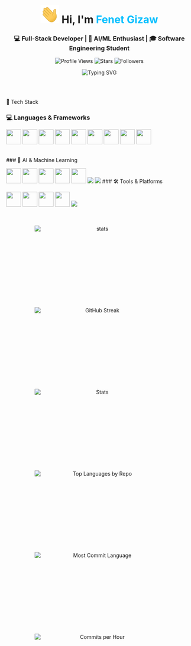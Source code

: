
<h1 align="center">
  <img src="https://raw.githubusercontent.com/ABSphreak/ABSphreak/master/gifs/Hi.gif" width="50" alt="Waving Hand" /> 
  Hi, I'm <span style="color:#00bfff;">Fenet Gizaw</span>
</h1>
<h3 align="center">
 💻 Full-Stack Developer | 🤖 AI/ML Enthusiast | 🎓 Software Engineering Student
</h3>
<p align="center">
  <img src="https://komarev.com/ghpvc/?username=Fenet254&label=Profile%20Views&color=0e75b6&style=for-the-badge" alt="Profile Views"/>
  <img src="https://img.shields.io/github/stars/Fenet254?label=Stars&logo=github&color=yellow&style=for-the-badge" alt="Stars"/>
  <img src="https://img.shields.io/github/followers/Fenet254?label=Followers&logo=github&style=for-the-badge&color=brightgreen" alt="Followers"/>
</p>

<p align="center">
  <img src="https://readme-typing-svg.herokuapp.com?size=22&color=36BCF7&center=true&vCenter=true&width=600&lines=Building+Web+Apps;Solving+AI+Problems;Open-Source+Contributor;" alt="Typing SVG" />
</p>

<br>
<br>

 🚀 Tech Stack 

### 💻 Languages & Frameworks 
<p>  
  <img src="https://cdn.jsdelivr.net/gh/devicons/devicon/icons/html5/html5-original.svg" width="40" height="40"/>  
  <img src="https://cdn.jsdelivr.net/gh/devicons/devicon/icons/css3/css3-original.svg" width="40" height="40"/>  
  <img src="https://cdn.jsdelivr.net/gh/devicons/devicon/icons/javascript/javascript-original.svg" width="40" height="40"/>  
  <img src="https://cdn.jsdelivr.net/gh/devicons/devicon/icons/react/react-original.svg" width="40" height="40"/>  
  <img src="https://cdn.jsdelivr.net/gh/devicons/devicon/icons/nodejs/nodejs-original.svg" width="40" height="40"/>  
  <img src="https://cdn.jsdelivr.net/gh/devicons/devicon/icons/express/express-original.svg" width="40" height="40"/>  
  <img src="https://cdn.jsdelivr.net/gh/devicons/devicon/icons/mysql/mysql-original.svg" width="40" height="40"/>  
  <img src="https://cdn.jsdelivr.net/gh/devicons/devicon/icons/mongodb/mongodb-original.svg" width="40" height="40"/>  
  <img src="https://cdn.jsdelivr.net/gh/devicons/devicon/icons/cplusplus/cplusplus-original.svg" width="40" height="40"/>  
</p>  
<br>
### 🤖 AI & Machine Learning  
<p>  
  <img src="https://cdn.jsdelivr.net/gh/devicons/devicon/icons/python/python-original.svg" width="40" height="40"/>  
  <img src="https://cdn.jsdelivr.net/gh/devicons/devicon/icons/tensorflow/tensorflow-original.svg" width="40" height="40"/>  
  <img src="https://cdn.jsdelivr.net/gh/devicons/devicon/icons/pytorch/pytorch-original.svg" width="40" height="40"/>  
  <img src="https://cdn.jsdelivr.net/gh/devicons/devicon/icons/numpy/numpy-original.svg" width="40" height="40"/>  
  <img src="https://cdn.jsdelivr.net/gh/devicons/devicon/icons/pandas/pandas-original.svg" width="40" height="40"/>  
  <img src="https://img.shields.io/badge/scikit--learn-F7931E?style=for-the-badge&logo=scikit-learn&logoColor=white"/>  
  <img src="https://img.shields.io/badge/Keras-D00000?style=for-the-badge&logo=keras&logoColor=white"/>  
### 🛠 Tools & Platforms  
<p> 
  <img src="https://cdn.jsdelivr.net/gh/devicons/devicon/icons/git/git-original.svg" width="40" height="40"/>  
  <img src="https://cdn.jsdelivr.net/gh/devicons/devicon/icons/github/github-original.svg" width="40" height="40"/>  
  <img src="https://cdn.jsdelivr.net/gh/devicons/devicon/icons/vscode/vscode-original.svg" width="40" height="40"/>  
  <img src="https://cdn.jsdelivr.net/gh/devicons/devicon/icons/figma/figma-original.svg" width="40" height="40"/>  
  <img src="https://img.shields.io/badge/Google%20Colab-F9AB00?style=for-the-badge&logo=google-colab&logoColor=white"/>  
</p>
<br>
<br>
<div align="center" >
  <div style="display: flex; justify-content: center; flex-wrap: wrap; ">
    <img src="https://github-readme-stats.vercel.app/api?username=Fenet254&show_icons=true&theme=radical" alt="stats" style="width: 350px; height: 220px; object-fit: contain;" />
    <img src="https://github-readme-streak-stats.herokuapp.com/?user=Fenet254&theme=radical" alt="GitHub Streak" style="width: 350px; height: 220px; object-fit: contain;" />
  </div>
  <div style="display: flex; justify-content: center; flex-wrap: wrap;">
    <img src="https://github-profile-summary-cards.vercel.app/api/cards/stats?username=Fenet254&theme=radical" alt="Stats" style="width: 350px; height: 220px; object-fit: contain;" />
    <img src="https://github-profile-summary-cards.vercel.app/api/cards/repos-per-language?username=Fenet254&theme=radical" alt="Top Languages by Repo" style="width: 350px; height: 220px; object-fit: contain;" />
  </div>
  <div style="display: flex; justify-content: center; flex-wrap: wrap; ">
    <img src="https://github-profile-summary-cards.vercel.app/api/cards/most-commit-language?username=Fenet254&theme=radical" alt="Most Commit Language" style="width: 350px; height: 220px; object-fit: contain;" />
    <img src="https://github-profile-summary-cards.vercel.app/api/cards/productive-time?username=Fenet254&theme=radical" alt="Commits per Hour" style="width: 350px; height: 220px; object-fit: contain;" />
  </div>
<br>
<br>
<br>
<br>
<br>
  <div style="margin-top: 8000px; margin-bottom: 40px;">
    <img src="https://github-readme-activity-graph.vercel.app/graph?username=Fenet254&theme=github-dark" alt="Activity Graph" style="max-width: 100%; border-radius: 10px;" />
  </div>
</div>
<br>
<br>
<br>
<br>
<br><p align="center">
  <b>📫 Connect with Me</b><br>
  <img src="https://readme-typing-svg.herokuapp.com?font=Montserrat&size=28&duration=3000&pause=500&color=4F46E5&width=500&lines=Email+Me:+youremail%40mail.com;LinkedIn:+your-linkedin;Twitter:+@yourhandle" alt="Typing SVG" />
</p>

<br>
<p align="center">
  <a href="https://www.linkedin.com/in/fenet-gizaw-b47003341" target="_blank">
    <img src="https://img.icons8.com/color/48/000000/linkedin.png" width="40" height="40" alt="LinkedIn"/>
  </a>
  <a href="mailto:simbani011@gmail.com">
    <img src="https://img.icons8.com/color/48/000000/gmail.png" width="40" height="40" alt="Gmail"/>
  </a>
  <a href="https://github.com/Fenet254" target="_blank">
    <img src="https://img.icons8.com/ios-glyphs/60/000000/github.png" width="40" height="40" alt="GitHub"/>
  </a>
  <a href="https://twitter.com/Fenet_GizaW" target="_blank">
    <img src="https://img.icons8.com/color/48/000000/twitter--v1.png" width="40" height="40" alt="Twitter"/>
  </a>
  <a href="https://dev.to/scat_tuni" target="_blank">
    <img src="https://cdn.jsdelivr.net/npm/simple-icons@v8/icons/devdotto.svg" width="40" height="40" alt="Dev.to"/>
  </a>
  <a href="https://stackoverflow.com/users/31347350/fenet-gizaw" target="_blank">
    <img src="https://img.icons8.com/color/48/000000/stackoverflow.png" width="40" height="40" alt="Stack Overflow"/>
  </a>
  <a href="https://medium.com/@scat_" target="_blank">
    <img src="https://img.icons8.com/color/48/000000/medium-logo.png" width="40" height="40" alt="Medium"/>
  </a>
  <a href="https://leetcode.com/u/tuni_scat/" target="_blank">
    <img src="https://img.icons8.com/external-tal-revivo-color-tal-revivo/24/000000/external-level-up-your-coding-skills-and-quickly-land-a-job-logo-color-tal-revivo.png" width="40" height="40" alt="LeetCode"/>
  </a>
  <a href="https://www.hackerrank.com/profile/simbani011" target="_blank">
    <img src="https://img.icons8.com/external-tal-revivo-color-tal-revivo/24/000000/external-hackerrank-is-a-technology-company-that-focuses-on-competitive-programming-logo-color-tal-revivo.png" width="40" height="40" alt="HackerRank"/>
  </a>
  <a href="https://www.kaggle.com/simbani" target="_blank">
    <img src="https://img.icons8.com/windows/32/000000/kaggle.png" width="40" height="40" alt="Kaggle"/>
  </a>
  <a href="https://www.reddit.com/user/Jolly_Smoke_7671" target="_blank">
    <img src="https://img.icons8.com/color/48/000000/reddit.png" width="40" height="40" alt="Reddit"/>
  </a>
  <a href="https://devpost.com/simbani011?ref_content=user-portfolio&ref_feature=portfolio&ref_medium=global-nav" target="_blank">
    <img src="https://img.icons8.com/color/48/000000/devpost.png" width="40" height="40" alt="Devpost"/>
  </a>
  <a href="https://codepen.io/Tina-T-the-sans" target="_blank">
    <img src="https://img.icons8.com/ios/50/000000/codepen.png" width="40" height="40" alt="CodePen"/>
  </a>
  <a href="https://www.freecodecamp.org/tuni_" target="_blank">
    <img src="https://cdn.simpleicons.org/freecodecamp/0A0A23" width="40" height="40" alt="freeCodeCamp"/>
  </a>
  <a href="https://www.behance.net/tina-t-the-sans" target="_blank">
    <img src="https://img.icons8.com/color/48/000000/behance.png" width="40" height="40" alt="Behance"/>
  </a>
  <a href="https://dribbble.com/simbani011" target="_blank">
    <img src="https://img.icons8.com/color/48/000000/dribbble.png" width="40" height="40" alt="Dribbble"/>
  </a>
  <a href="https://www.producthunt.com/@scat_tuni" target="_blank">
    <img src="https://cdn.simpleicons.org/producthunt/DA552F" width="40" height="40" alt="Product Hunt"/>
  </a>
  <a href="https://discord.com/users/scat_tuni" target="_blank">
    <img src="https://img.icons8.com/color/48/000000/discord--v2.png" width="40" height="40" alt="Discord"/>
  </a>
</p>


